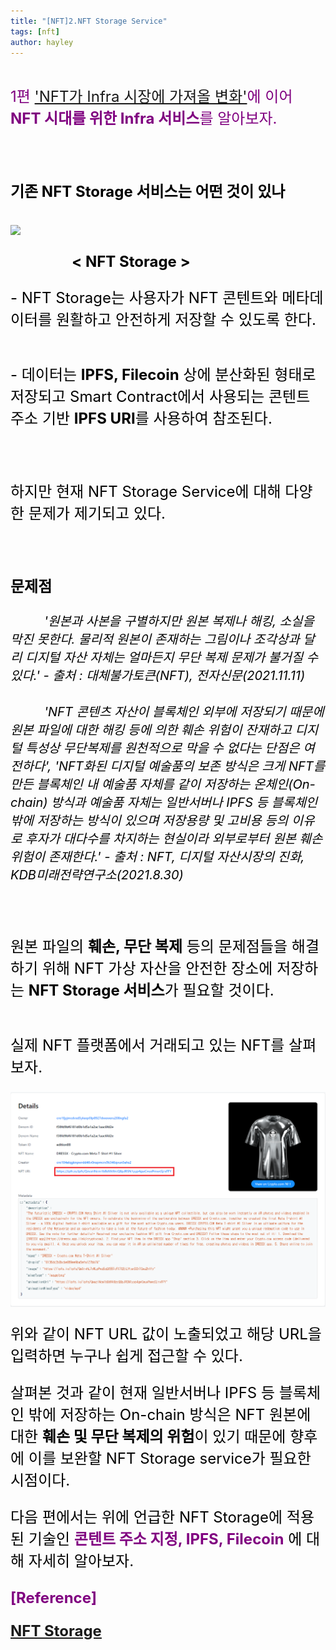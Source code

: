```yaml
---
title: "[NFT]2.NFT Storage Service"
tags: [nft]
author: hayley
---
```

<html>
    <head>
        <body>
        <font size="5" color="purple" >
        <div>1편 <a href="https://hayleyshim.github.io/blog/nftstorage1">'NFT가 Infra 시장에 가져올 변화'</a>에 이어 <b>NFT 시대를 위한 Infra 서비스</b>를 알아보자.
        <font size="5" color="black">
        <br>
        <p> <font size="5" color="black"><b>기존 NFT Storage 서비스는 어떤 것이 있나</b>
        <br><br><a href="https://nft.storage/"><img src="https://nft.storage/images/logo-nft.storage.svg" align="center"></a>
        <p><span style="display: inline-block; width: 98%; text-align: center;"> <b>< NFT Storage ></b>
        <font size="5" color="black">
        <p>- NFT Storage는 사용자가 NFT 콘텐트와 메타데이터를 원활하고 안전하게 저장할 수 있도록 한다.
        <p>- 데이터는 <b>IPFS, Filecoin</b> 상에 분산화된 형태로 저장되고 Smart Contract에서 사용되는 콘텐트 주소 기반 <b>IPFS URI</b>를 사용하여 참조된다. 
        <br><br>
        <p>하지만 현재 NFT Storage Service에 대해 다양한 문제가 제기되고 있다.
        <br><br>
        <p><b> 문제점</b>  
        <p>	
        <span style="font-size:15pt; font-style:italic">'원본과 사본을 구별하지만 원본 복제나 해킹, 소실을 막진 못한다. 물리적 원본이 존재하는 그림이나 조각상과 달리 디지털 자산 자체는 얼마든지 무단 복제 문제가 불거질 수 있다.' - 출처 : 대체불가토큰(NFT), 전자신문(2021.11.11)</span>
        <br>
        <span style="font-size:15pt; font-style:italic">'NFT 콘텐츠 자산이 블록체인 외부에 저장되기 때문에 원본 파일에 대한 해킹 등에 의한 훼손 위험이 잔재하고 디지털 특성상 무단복제를 원천적으로 막을 수 없다는 단점은 여전하다', 'NFT화된 디지털 예술품의 보존 방식은 크게 NFT를 만든 블록체인 내 예술품 자체를 같이 저장하는 온체인(On-chain) 방식과 예술품 자체는 일반서버나 IPFS 등 블록체인 밖에 저장하는 방식이 있으며 저장용량 및 고비용 등의 이유로 후자가 대다수를 차지하는 현실이라 외부로부터 원본 훼손 위험이 존재한다.' - 출처 : NFT, 디지털 자산시장의 진화, KDB미래전략연구소(2021.8.30) </span>
         <br><br>
            <p>원본 파일의 <b>훼손, 무단 복제</b> 등의 문제점들을 해결하기 위해 NFT 가상 자산을 안전한 장소에 저장하는 <b>NFT Storage 서비스</b>가 필요할 것이다.
        <br><br> 
	<p> 실제 NFT 플랫폼에서 거래되고 있는 NFT를 살펴보자.
	<p><img src="https://github.com/hayleyshim/hayleyshim.github.io/blob/master/assets/images/nft_example.png?raw=true" align="center">
	<p>위와 같이 NFT URL 값이 노출되었고 해당 URL을 입력하면 누구나 쉽게 접근할 수 있다.
		<p>살펴본 것과 같이 현재 일반서버나 IPFS 등 블록체인 밖에 저장하는 On-chain 방식은 NFT 원본에 대한 <b>훼손 및 무단 복제의 위험</b>이 있기 
               때문에 향후에 이를 보완할 NFT Storage service가 필요한 시점이다. 
                
        <p><font size="5">다음 편에서는 위에 언급한 NFT Storage에 적용된 기술인<font color="purple"> <b>콘텐트 주소 지정, IPFS, Filecoin</b></font> 에 대해 자세히 알아보자.</font>
        <br>
        <br> <font size="5" color="purple"><b>[Reference]
        <p><a href="https://nft.storage/">NFT Storage
